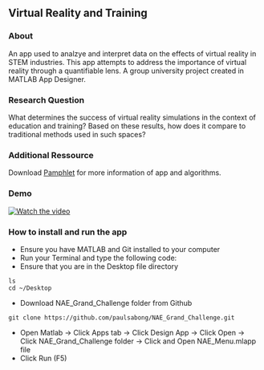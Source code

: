 ## Virtual Reality and Training 
### About 
An app used to analzye and interpret data on the effects of virtual reality in STEM industries. This app attempts to address the importance of virtual reality through a quantifiable lens. A group university project created in MATLAB App Designer.
### Research Question 
What determines the success of virtual reality simulations in the context of education and training? Based on these results, how does it compare to traditional methods used in such spaces?
### Additional Ressource
Download [Pamphlet](https://www.canva.com/design/DAF00KFXiXw/v3Gf20NfrZMnzfd-9xMbIQ/edit?utm_content=DAF00KFXiXw&utm_campaign=designshare&utm_medium=link2&utm_source=sharebutton) for more information of app and algorithms.
### Demo 
[![Watch the video](https://imagetolink.com/ib/6d63xX0DzS.png)](https://youtu.be/SMcFOasUpMs?si=FoQ3lPJC8O0Unl9r)


### How to install and run the app
* Ensure you have MATLAB and Git installed to your computer
* Run your Terminal and type the following code:
* Ensure that you are in the Desktop file directory 
```
ls 
cd ~/Desktop
```
* Download NAE_Grand_Challenge folder from Github
```
git clone https://github.com/paulsabong/NAE_Grand_Challenge.git
```
* Open Matlab -> Click Apps tab -> Click Design App -> Click Open -> Click NAE_Grand_Challenge folder -> Click and Open NAE_Menu.mlapp file
* Click Run (F5)


  

